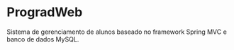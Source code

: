 # ProgradWeb
Sistema de gerenciamento de alunos baseado no framework Spring MVC e banco de dados MySQL.
